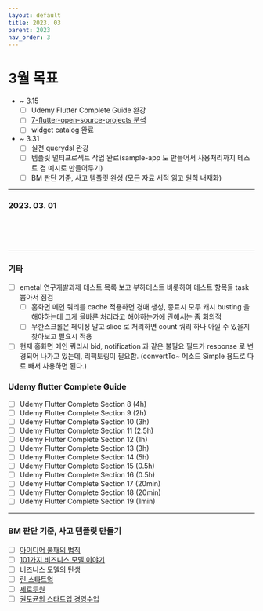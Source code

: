 ```yaml
---
layout: default
title: 2023. 03
parent: 2023
nav_order: 3
---
```


# 3월 목표
- ~ 3.15
  - [ ] Udemy Flutter Complete Guide 완강
  - [ ] [7-flutter-open-source-projects 분석](https://medium.com/geekculture/7-flutter-open-source-projects-to-become-a-better-flutter-developer-b4a10f7e561f)
  - [ ] widget catalog 완료

- ~ 3.31
  - [ ] 실전 querydsl 완강
  - [ ] 템플릿 멀티프로젝트 작업 완료(sample-app 도 만들어서 사용처리까지 테스트 겸 예시로 만들어두기)
  - [ ] BM 판단 기준, 사고 템플릿 완성 (모든 자료 서적 읽고 원칙 내재화)
    
<hr>

### 2023. 03. 01


<br>
<br>
<br>

<hr>

### 기타
- [ ] emetal 연구개발과제 테스트 목록 보고 부하테스트 비롯하여 테스트 항목들 task 뽑아서 점검
  - [ ] 홈화면 메인 쿼리를 cache 적용하면 경매 생성, 종료시 모두 캐시 busting 을 해야하는데 그게 올바른 처리라고 해야하는가에 관해서는 좀 회의적
  - [ ] 무한스크롤은 페이징 말고 slice 로 처리하면 count 쿼리 하나 아낄 수 있을지 찾아보고 필요시 적용
- [ ] 현재 홈화면 메인 쿼리시 bid, notification 과 같은 불필요 필드가 response 로 변경되어 나가고 있는데, 리팩토링이 필요함. (convertTo~ 메소드 Simple 용도로 따로 빼서 사용하면 된다.)

### Udemy flutter Complete Guide
- [ ] Udemy Flutter Complete Section 8 (4h)
- [ ] Udemy Flutter Complete Section 9 (2h)
- [ ] Udemy Flutter Complete Section 10 (3h)
- [ ] Udemy Flutter Complete Section 11 (2.5h)
- [ ] Udemy Flutter Complete Section 12 (1h)
- [ ] Udemy Flutter Complete Section 13 (3h)
- [ ] Udemy Flutter Complete Section 14 (5h)
- [ ] Udemy Flutter Complete Section 15 (0.5h)
- [ ] Udemy Flutter Complete Section 16 (0.5h)
- [ ] Udemy Flutter Complete Section 17 (20min)
- [ ] Udemy Flutter Complete Section 18 (20min)
- [ ] Udemy Flutter Complete Section 19 (1min)

<hr>

### BM 판단 기준, 사고 템플릿 만들기
- [ ] [아이디어 불패의 법칙](https://www.aladin.co.kr/shop/wproduct.aspx?ItemId=236350317)
- [ ] [101가지 비즈니스 모델 이야기](https://www.aladin.co.kr/shop/wproduct.aspx?ItemId=241936435)
- [ ] [비즈니스 모델의 탄생](https://search.shopping.naver.com/book/catalog/32455039041?query=%EB%B9%84%EC%A6%88%EB%8B%88%EC%8A%A4%20%EB%AA%A8%EB%8D%B8%EC%9D%98%20%ED%83%84%EC%83%9D&NaPm=ct%3Dldicvdo8%7Cci%3D8002f12a71b54c51a3ab5ed87dfa54ef58ae34ba%7Ctr%3Dboksl%7Csn%3D95694%7Chk%3D23a3873382166bf3fc979a7765545d96d2376aec)
- [ ] [린 스타트업](https://search.shopping.naver.com/book/catalog/32436122059?cat_id=50010702&frm=PBOKMOD&query=%EB%A6%B0+%EC%8A%A4%ED%83%80%ED%8A%B8%EC%97%85&NaPm=ct%3Dldicxb48%7Cci%3D74e0745db479c7db6ad92d34d5ded44df0084c43%7Ctr%3Dboknx%7Csn%3D95694%7Chk%3Dd289c98ac19ae792e404c30aa6e8e5a1b8c4e0ea)
- [ ] [제로투원](https://search.shopping.naver.com/book/catalog/32483707626?cat_id=50010520&frm=PBOKMOD&query=%EC%A0%9C%EB%A1%9C+%ED%88%AC%EC%9B%90&NaPm=ct%3Dldicxs3c%7Cci%3D55c7a90d6d2d4f553c9ea189e62a845751e4c3d3%7Ctr%3Dboknx%7Csn%3D95694%7Chk%3D3ba8dc0378cd9eef39f8b10da499d158b91d2b07)
- [ ] [권도균의 스타트업 경영수업](https://search.shopping.naver.com/book/catalog/32441089176?cat_id=50005827&frm=PBOKPRO&query=%EA%B6%8C%EB%8F%84%EA%B7%A0%EC%9D%98+%EC%8A%A4%ED%83%80%ED%8A%B8%EC%97%85+%EA%B2%BD%EC%98%81+%EC%88%98%EC%97%85&NaPm=ct%3Dldicy6r4%7Cci%3D25d09a45e6edeb6955c01e912f591e7a43f8f824%7Ctr%3Dboknx%7Csn%3D95694%7Chk%3D7d79387ab9afbd08bd271d9e24bdc86ddf73b535)
